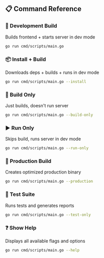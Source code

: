 ## 📋 Command Reference

### 🔄 Development Build
Builds frontend + starts server in dev mode
```bash
go run cmd/scripts/main.go
```

### 📦 Install + Build  
Downloads deps + builds + runs in dev mode
```bash
go run cmd/scripts/main.go --install
```

### 🔨 Build Only
Just builds, doesn't run server
```bash
go run cmd/scripts/main.go --build-only
```

### ▶️ Run Only
Skips build, runs server in dev mode
```bash
go run cmd/scripts/main.go --run-only
```

### 🚀 Production Build
Creates optimized production binary
```bash
go run cmd/scripts/main.go --production
```

### 🧪 Test Suite
Runs tests and generates reports
```bash
go run cmd/scripts/main.go --test-only
```

### ❓ Show Help
Displays all available flags and options
```bash
go run cmd/scripts/main.go --help
```
